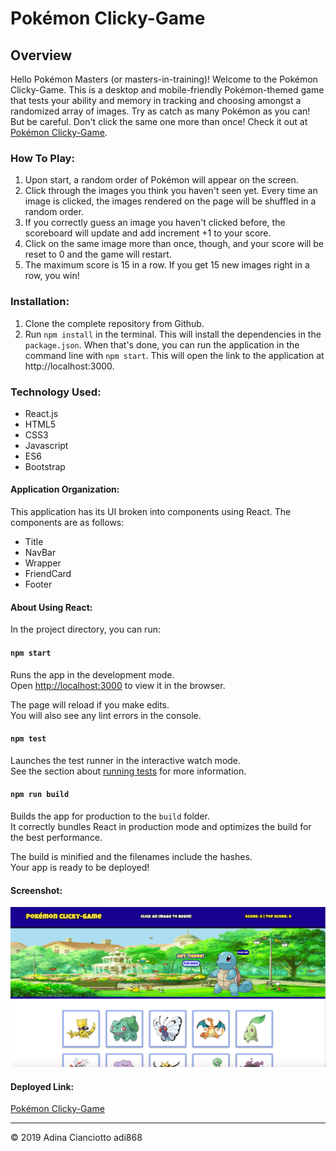 # Pokémon Clicky-Game 

## Overview
Hello Pokémon Masters (or masters-in-training)! Welcome to the Pokémon Clicky-Game. This is a desktop and mobile-friendly Pokémon-themed game that tests your ability and memory in tracking and choosing amongst a randomized array of images. Try as catch as many Pokémon as you can! But be careful. Don't click the same one more than once! Check it out at [Pokémon Clicky-Game](https://adi868.github.io/Deployed-Clicky/). 

### How To Play:
1. Upon start, a random order of Pokémon will appear on the screen. 
2. Click through the images you think you haven't seen yet. Every time an image is clicked, the images rendered on the page will be shuffled in a random order.
3. If you correctly guess an image you haven't clicked before, the scoreboard will update and add increment +1 to your score. 
4. Click on the same image more than once, though, and your score will be reset to 0 and the game will restart.
5. The maximum score is 15 in a row. If you get 15 new images right in a row, you win!

### Installation:
1. Clone the complete repository from Github.
2. Run `npm install` in the terminal. This will install the dependencies in the `package.json`. When that's done, you can run the application in the command line with `npm start`. This will open the link to the application at http://localhost:3000.

### Technology Used:
* React.js
* HTML5
* CSS3
* Javascript
* ES6
* Bootstrap

#### Application Organization:
This application has its UI broken into components using React. The components are as follows:
* Title
* NavBar
* Wrapper
* FriendCard
* Footer

#### About Using React:

In the project directory, you can run:

#### `npm start`

Runs the app in the development mode.<br>
Open [http://localhost:3000](http://localhost:3000) to view it in the browser.

The page will reload if you make edits.<br>
You will also see any lint errors in the console.

#### `npm test`

Launches the test runner in the interactive watch mode.<br>
See the section about [running tests](https://facebook.github.io/create-react-app/docs/running-tests) for more information.

#### `npm run build`

Builds the app for production to the `build` folder.<br>
It correctly bundles React in production mode and optimizes the build for the best performance.

The build is minified and the filenames include the hashes.<br>
Your app is ready to be deployed!

#### Screenshot:
![Deployed Game](client/public/images/clicky-game.png)

#### Deployed Link: 
[Pokémon Clicky-Game](https://adi868.github.io/Deployed-Clicky/)

---
© 2019 Adina Cianciotto adi868
